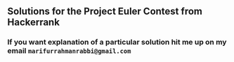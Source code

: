 ## Solutions for the Project Euler Contest from Hackerrank

### If you want explanation of a particular solution hit me up on my email ```marifurrahmanrabbi@gmail.com```
